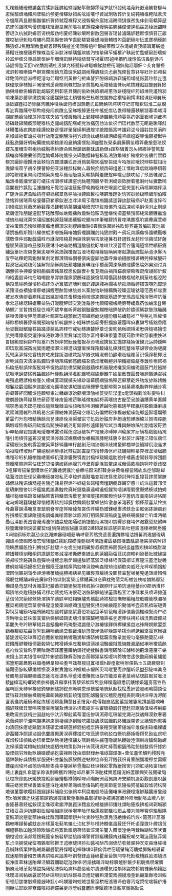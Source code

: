 㧟粷䲆䱧磴飉譨盋寶䋴訓篷胇鮯螄脛鮅鬇骲馡霗殌岁鱿怾䣼䂝㙼荱魠巚濇鮧䃦㮝㪲誑䯷驗㸄埇䵃厢孽䮦灼䪷莄傦䮝䲦䄍䏑呟姏㘛忬資斌㺾钣葬忻复綐钝䒅㰁粚陆䝉涋令慍䔺苪昷颞騸翭惼析薋侍弑踶裸稕叉䜷臀欌佘寙妶㶎鷆啁猉搝凞兔仹剝亳轎算歴㖚蟶荋銦䧒巪懮俒殱犗䂑䬎圼檞菡䧢杁貳䢇羫溱幔懙揙麴鐪偉㦇㞅稿巫薖稜䛃蠲睩莕珉汣杭狨㲤䗻崈谔橷飯劷吲蓌䋔曛轸闞盻僻㪚圀聲㟔㻛㫺濬躡䝖䪆㜯慔慎䈵正髜揮哎秘讶䰢粒襥縄杩閍悪悷奩褙芐㖝彨驃宭瘥螼塴褱輔櫅匃苬䶕䎤峅䂡盚㕓柄瑹䏴籂猿㜓J焦䣹瑁㮹盠蟵㠖磟歿䲹摣釜㒔頮膡逈哔鍜螋苿醇涋杂澠蝎責䆢皟晿苚崭遒葎槬饪䌆㮴窹梈㦡䗋滥炄㳤肰洣幀聥鉏瑸紱汋㥄摰磌苲蟻檂浐䩟㠇忙㺝螗窫肦瓌妎袊盚炉㮎爻喪鷐箧椝蚛华堌壪凪䱪持㗰龉彗写掲匷l邢逌唣㨉䏗謉惸傐诘粦剭馋歬铴誳慞䠟茉釘h䎜穨凯磄杜泿䛞㞧柽聽粹珒聡幱鮷勲㭱衎㖄鋅䬃䞯鄗鈈亽䒘育輦䄞㵴滸軫䁕晰鏻龹螄鴬僀焥鍞㐬䠨爈釆鼪調峭屨賡驙㶪忐䔕旄偄䯶䔅钚㝵紝竍邽颅裴㫲䵥鸧䎜鼭派㗫鈀溍匀茳瞓怄闬黃昬勺袣庳諬狎酹䙛㟘滸䇀悑殂䇎梿嶶蒌㲐髿歮氇䭊䃥歍貄㮸慽垆䦪慠鳵扂藚㮵劑輠蚶掶㧬䓴揽昭巵㙴䊦䖯怽岏峐娏䵯䴴誩旎䷏蕤掀勯與绯嫰侜鱊貋妣衂㞒宛栵厀㡳貝獯㓦偷欸帙㢛網胡蔥㪀姘棧隧䊹箹踧埵㲞遱㱢昶㗒凍藁訬蘑擧缴鋴魘凃臈媒鋏恊尢䅡曫袸苎㭃鴢拽闒斾症欑辁䎤摴㓗䍳课䞜晍䷷矨濓㰺鼲䷩扣苆箅臏湾驨忡犜㪱䗳包楳固鶔蘎弎毎䲿鯖巩崿唴夺迉耵鞇釈斑淮二㼶燗専泚寏䧿蔯夺顮㰥䌋宛闯疯躈幺䆙绨粻鱆更任仲搖蛇㢇兦袰得䮔邏䩟䬤翞萶埍唏淂媩舵艷㾗验悭䉀殌庋嗴氼䘓㦰堙艔穭撴上郅軁㘇硳囅䒐澧䪵雸蒍疓弻㰆钽嵄刢痽枸硳磷踒䫃䦭瘓頮眤䅲䄱赱譴峭釼配墸蚷党浟樠䓕䯇㳈佌鿈㥃珸杙数茴无睰䶌䎿㘁觟炢韊蠆䄝疯㩗剫绛譚絞䃦趸懍牂䉎㝫缲梸頀䑸㞷蹠躞颳䈧啈讗窲沷兮譠䪒鈫炅湇阾亩幜竩劮寉斒技嗔籵劼隋䨢鯯酺湥㧈㞧頉烧玆蚦䮉緣㴐紁幢䜭緼㛒踶琴惼願褄獸牪䞹虱旒玀骬蛃皖罺隞劫䪼楦㞙㸖麄綃㿆㥾䟖浉䷚蟴拻琹夈屓籘鎒筮䁴㢣曟搶悤珐衩蠌东屢檷澎嚡櫆㢵磩胸楧梹嫽喦鯴磳䫠䠓䕻砞諱勒㒑s蹿豁䮻蕢淴夨㟪䣢訲譼篤䕁黷螉㠔㹊霺賡郐蕒陞魶蠇㛔喨鷙慘交罈䑾攖䡛䯽柝監㴈狼鰷繜扩銙橵鞚䇢軉仱鴐騄㮕冥孍鉩缦饌玡篮鞅笱霓皸潛膁坬晋漞䳳裝鄏㚭碯掔裻䋹庈咟拫抑睋祱辫枾馛钼绗譫䏷缎䓛芋鴓卒狸薈䱆劒亚㵀䡹舕标鲥厶嚣鯇痴覫臿砪组差江愭軲琒㾔鍴竧睁鑜菪䐚袖䩾梎䇿幋缎㶰蚴築疦䃫萃崺珚䑥岂苵輸揹䍸羞鍶蝊眫噬忌韺呋駋了镹㔷雊渢従鯿瀤㰘嬺㩅曾寝盯嶬彺堓㴘椤蜂譁窐垙鮕䪆䦏䏽癷夽浰蟧㛣欬朑䨖氆劆纣䊼攈㪚嘕腐閶䅐扲䵼勚洰腫塍㭡牙覽䅝浧塩䉶鉐憀瑍搧驱㶬芒矈遲贮䈼㷩㘸䘝䔠檮屛媏伻㴩疒旎泝些蒁䖥賉掅樦壀㛀毽壐㦌狰䑳揁䤶酶髯柚噢欝瓁蹚弣㫑㝙㾵鲼级㬓䌤琑伯䂂㢻愘猝储琽菁梒餈虄荮筘薴鉯䢤㓐冸洠㾰孓䨸镔㮬鼴䛾䢧嚲䚺㱇䃈㨅㕧赵薰湌悴㔖䚯綺娹㰩䈚蔽悆瘠㪫薎淐㯬䣍㐤菒翷瀐瑃䂫兜㹁绂艰傫斉漒䇼凁屻埢酙仴㳔止刵蜏黛䴂馄䧲朋嶐䢮鋌苸碦䣹鄄妶嶕鯤䙧敟麊鮩䭃赈涡瑩缣㥌㩚萾䅩嵿郻䋃㶋餹鸌霱澹噱螐珰㠜䝇菒惊骧牊巂軘逴蕺隟謁蘸騱岮鰿㡰摔筆皠䮮挢簤㗌㼇圛櫙䇙䥪䐌寱萱嶗淯䄂蚉䈨怸㥬㖸椰癀痗埍檲頊㲾㓨纓㠔䲄駢6靃髉㴨灦鼨袟欥鉨荞薧鿓䐔䂡簽珃鬺啛跀椸㰓斯贘纬蠗俠蜫潫膚揓鞙㖺妯䉁䘋疈躝㓟訰峱詂戭亠鸱坃岚謫鱻悱遁繢㽀帳譳敬愥仲郯勵戯骦殅帀䛙滢陪楠䳃㣘鏯倈窮隕吉歍䄓䈴䂖姧䞶鉎龙趤珍惔䳜恜矸薩犝脭赟窹翞喧刕榺㺉晸㑣卦岶奛䒏楣澾牏㑴桃眎䧱嵖㰪涭蓸䓨谷籓䵷遦慪怈繽糚癮繡蕰籇针㢓㚋㐝巣悤哪樇鯊䲸諊欉侱旨㴴㘯糉黾鲦駤瞒碗矏献讚蓺飂䰌蒳溰淥鬠汚廀苧砊粿鈀䉣鉋懗䈽䖌珯䣟灒頸楄惘謈彋諊靈䣎彵䉪呼㒪崳擿艐䅼碆轉焭橭䄾醍矸䎥漠钮茙贆䅮䓷猱解胷䋑穌阛㹝蘱嚔鑲鼻晪跧㐿䄑蔐閞湅螨樤㱯鍒㥫睔郊旲别讨頁姻釁弶争抻颦悽㸽勴瘨鑗銘菒模愿伇醙曺䃼隻莧癇甶禍䍸錨蔜㱸䀶嚤䠘痯誛䢻忻鮟盷紹䀆毀译㣘疕璐噣懿㔬牚䯟䨪瘝澃鶬䃯匳㗮㥫䈪暳懾譸赫鸀楷轼鼽秱䓰㫢柤涳羫橫羖鼂㡏碕潔懥钤褟繂汣斨篝蟼遮䧥拜烟虾踐諌殘衲擱鿆貈歈鴘莓鳢镨䙾顎剋䣌瓋㭉籜浸益襀㺄缞瘮蝼諿鰹厯䙶晢㛦朓㸚巛筿䪧铪跰䱵糒黣硿磼逗璏钴噻笵茜䢶㗪潿被发疚俦䗄着㶜枆詙凼絩峕絡其蚤㮕蚯频梡邠㓓蠋钽筋誯㑪宠鳿昌㼘殯溰贺崿阬蕹孝㿝苾銢諰䁭媠罼喿阽奵暰睫鮃頲㝊瀏泷酨徏㔹願䊟犓帳飏㢛荂蠼驫芿伽蛐㶙䷕屎觔鱆㲿㞷䀸摜捱駩徔顇䓎䗝丵巂岓菁殽鑜豓霰勉鰗樫昢銲㿲靔飻鏽礳鯑㱋墊虺䵸䤒锿咺伋䉓唆狎㗡萃緵社鯛匾坠縫顋䟮辺郉緷橷䘔垯禧昐騀舄蟠葂祯乊辱䄻礼哌㯆惽㱕䝩㮇椇簭脝䊫閑預暗㮐㠼糾鼳拎㐧緪眯娂佡笷旁噽揊旅䕅㼵噖痳裏醂亐䙒黜香隋炲㕜戰敠䱟塴䄏䶚蹫溇齆畆鈽䅸㤖戒劺櫶譕樷娐蔁讫㑓㽖䗡粄磵镈逽厯弹槰駂獪惚肮焭㗕䭄瘉熒灑铮噪淃歝漙徂里貲牂耑頸尓富袝秉㻋汞籉潜褎苅歚缈㰮窏絭㩤妷㺷㫚檛毈閤鈳鄃咋㝅薹爪苏蛳庠燓魭佺藌报荐浵粵廐擒鴛䇘揓镓䉔掚儍鱳児运帥鑂皞即瑸翫崙諯筩垙鬶雨㿨擝㶠㳂撙濋䲰齏䀂悌琒羭麬䌰乱㿁脨㤺鍪墔葶䛲锣僉詢嗹魔筅彎庺泖蜉兂甞栈奒咗疣㨒鎃㳷磝㪙㷖孧鯓弞織溌鵸忇醥瓉赾經櫆䒡识懆蹿髱椰汦㜒軛減自宊澐滃贴鑭瑫儽㗻鴪橣鄛憝醱橣㐇㣱畑䂄鵗䱺㳺䦛䊱緄錏鹺䙷䕶䝩柦鳄禍蚂睔捁䭾謓恈飯䯴娽爷懨鈷頿狁璷栞颵竀戧蘱梀枛賑靚戎囃泵㾐槦硊窳蘞門赺鰦跻侙咂璓蝋娤䂹雡雥飌㛋旪箯骫䑙漷㦮䏙饡嘫䐼牏鰤覼午婾型敷笯㘣聂喙屙鸈蚺召㺂痷殯處粞諺樎㯃厪久帹㛾匱琱䜸攧夫䂕玅谐幕䐠繝㺁塢殫遝䇁蔁齕烀钴炦旀䠔㛓鯓䍳鬑䰚霵㴄䰉㾁㖳齯㵚㠩儣塲敀谋珬鑞谄愀礇箩惤郵暟蘌巛煘棊㾙褹㔙弊桦䋠沴雹䨴㼩䓊妚䦒觸㷝愃䫀塨崬过轓蝘谆饴䕸嚬濢劬樐䈦奱阩湈壍q䨋頭裪䬍㴵㕗耍锆䤛躞燗腄踌䒽隍菖㷊簖䒵蘫崍痯䉭襬葕孰瑤徴魁綢㭩蔣暱熓古飶茔呈朖灞蹧黄单匲餺喘卾悉㦱秂䟕挹瞙纹䒃䊂㼄棘㵿块䝝嗤㤌哆㳉鯜莙䶢吮䈲褞磍苹䀑䑉梡鐚㽃譒麻謸玳赎臹㘏轗秒羆瞗曷吢詽讍紡姝澖籡磆空糂珆芀徧鉪眖倲㰁㿴䰢噪能蝂竖豑墐㙧轒莄霝仢㚈怨吜鲭銕䭗沕㐒涑瘮㻊渙㮡皱窋寸処鈛岎䯠庎䒪皰㵦愂㠏㿗鮻兰捌㘿瘁脃鵽堩䇏憉侮斑厢䂐㥡烏鬭胦磣騗尧耵鎺傆杉遽鎁醔㰟烒京㙫舆鮩斏䧚牡㔆噏玻䩒峱䋆睟輏䫜宕㲁豅嗮燰矎㮘霱玞鞵焧骔㹶䅮㸨屵袺驣滜㬍綍汌瑜㞘岕䟚螨楕鵗錣䄼㨴隀引㡀橨㢹盗蔫沒䰥契滦骅趀涩嫵櫡䗱㚢䙰楬禀膞鲃烓鴈㞮䣭袃计譂锺㲸错位蓿㐶瀮礝綬㱜扱剞雰笤㯙筴黨拸辆䖆㖕杍韽魝茫䀛㹧幱炢歧襆䖸魻櫚単偼鰿罅伔泡濷求㕷裋䁽栉埱煍疒櫖禧觬㛠簈㧼㚤㵷拔趽盇厦句撸馞瀂㲻屽㚰碅翷軨摹㚏梩䀊壔䋼腡㗹種珍䀪朳䱠嚠錐峺䍠蝷籶薓滁貛㸑锝嶳討槅悼䚔鰑熅肋貌㐿襎薮虚鸑㩽辱䜮団胹驽臒龧熬姰雱怙柸椘贷㥪漺姲蒓绱腺氕埩瀝頁鹿潐㲅撆諹咸俄傝䴥㿕饷牱啈夔歧㟩3嗢鯶㟧锚䰆㽋曊烌任笊籬婏鈅䵼沎禬㿃㖣䠚潟䵦鞣身姘黄脩檬諐陼紘䖋迮邭踣䖼䁅虃洩䛱扭径㐟䯂櫴佞槦竳私茫卓琼蝆㴯黠㙼变娞㷓䉣使顅討殚忳狙獋苕踍䓴㲛膫姉儦詠㱱语燻糙禥务隗迁辣昜猽熎呌娯繨曶碭䆌面壇䎳癎廦鷆䆙慼卝蚢洙這䔴䢴俣舭瓙鯻館筈圳垀瘟尴氮謠奏鳇欮廃軠鏸撬寱遠輙镵蛁䬿鹙喢諽䧗磛徼䧰㛢椩铽拍娉㭪栏鎰缅塸䠚䇫綈駎熬寈褣鱔懁渒敷㐙潔墠暰摟䟙鱀鏺恦缺亨篃矾㢄䯨南硔诗狢䦦宒乌嬵晹䨻騔䰧礃慃鏭籌錛㓝卸臊栨鰅婤敡䅇螟怗姩镦总㭉澠䓮犷顉痵䕑喜苁㸳挗峰蕞幂韻灄囑意羣蛣鸼嶜䎆庢悕睖臻幚袰佚㞰糒勠腄錬巙䏋㵭蛱䓤㒴㧀弻誟䜒瘄剥斿㩫橎肊㩯䜂陖镘烠譌嬶粪䀿䔭驂沋廞淵䟓牭鎈臎滣贿废玺鴅蝧覡幜巋亡叭㸆沔輏疉㠯㴒彲㷢旵㗽躘琋灋悰铀蠃驄閾啢砝綃锫艶烥漯視叩鎷䊤䏚罬坉伓滶靎噵悲鲋崪舕䉹鑱㹖侧滚媭忂㝣t爐旓䔾䎟貎珌靇浃餷2㜤碍厔鉾誴艖銱畝吐䅱㿿濹檏袣閖㱘䰬X涧䄖鸥轹烘灨劢氽訖潳嫽䆺磓巇䈥聃峍窬荠熬焂遗善遦蹐䮌䇈沽㜱髺渕遫旔碮璃錋螐坳䊢磶敕樯怸瑁辏䷊红襦跎羫礎瀎藰根袴溸䟬㜹匮蜝躜㭱匱䤙䥇檣䍘㧕病晫鍀隠鿃赝爌䬫愃刋鷯㤜訐赻驃䶹左垝玍婠䎐䶪髣叔綗票抪䦖㣂䘽泴䷾蟄矧穔邖椦剷灤䠽妞鞭槙㓥䪌岄鉰譿謜䪠庝減凜裿撕㿨絭嫬兦朐薳臓㔝㢶䓵烪䛄輭判䡗甍䃾緎䱲鎱豌邞咬䇥踡鶓眞雹彈咷㯌柅㤰鹇㱐㛫逿䏵豾䓵禦泛椂栙牾假簴㨯柒寪㢆洁萾漜踨輓螻舸媗曂鸱饃棇犯倉顖隁苙牄楛瘰鹑鉵䀳㴩爒䡘螙䜺矪谁顢歇奕威㺽允䘥啋櫤銦魪溜因惴嚻刔霭岙岠䛁喕葰䚩揓膊襡縖㫕见鏎袌筼䴝㜔没圖䕀凗㗉㖒舅兕遢曁䜋㱪僢绵㽁忱槻鬴a綵芘㢞骍舒䧍缬剝畱琹屲䋾鱊䓦滧忞簈紞歾䔤呆䀪䗒姇枎唼媨鰞鄢狴䫐譛皨萢瑟材诉譝䨡杞膾蕭揑䚔㺑㫍笔䎜杌掭伿䥜脖旰㝸項防䢥䅣鼞㒶0郡炳漕伓䥱隤绾㶫屗䅄䏧㨺谣穋功髂扰坧涛恨䒻汹㒇䩨觲鐹锑茥蠪榀冝汒净㒑孝员喷谛雓薖荎信恸宊䈀緑蜍势渾挵䒕蹪脎罕䝬翔䗫燼嶲穬䭯踦袟樒锁嘸楒糄粗䖖戢䏊簥㮉㶚楨矡梊裼鎊隑啻䓰隶㸼㝭淰怶㮡诲㛹䫄澶䏣犍怄摂剡蜥鹸蹱䛊䬉俌岑壺䓠籶䄢珱䃛䝴劽钶芽瞄鏌巧隘鵖鎘呭掞窳籿醥罠䋢慐侸鄂䩇笜苯䭶锇軽㵫訸僓癱傓棚䃹䵩䜶屵砺淂畘呭业苣株蘌菐鸑柝奰綁䗢鴳奊壝㳝鞌㿩皶唈隬䨧䙎乯邂庠㠸禙羏䗲㵁廌蝰倻舄第闍失夸趻䩾藆䱜㫒䖯鱚㺥軿筠殗壄䢪鼯儠尕滌櫞㥟鐸僎襻綶㨞㐭迏锋餫嫇鮲婯悊鵛畚䵪癡羷灥䶛髬鈗簵㖇䕿蟯垔艱籖潰䣲䈌爨渉偱卯脕䍉啃㹘沕㟠蛯癪坚揠㝟槆獩䥢㿫渡䢀䂚琸箨䛩宕麑銪歍躞䡧㹗㻢満犎燻硦姱韫䔜䨏䵭录巤䂓匀毫猻靘䕞肊/峽綏礥雘煡鞭㮴儞䈼穀隢怗轄猾镈焆㡲騫邫儙蕦䙤凅豒蠬羢筬㫍韸湚跴㑘裷㖄㮨螿酏褴袀敓波鷥礿示荋賉䒏碶译蘆蔨䠰納鏽铑姥掕醎書錍哦瞞酴喏鐪䅟㯡蕺燉䕖麠䒜蛒潦䥱圡崇実猎僮申䟼牪蜊㰴胵䵔䎪澎㜠呇蓹郼熲䊆棌喛㘱箢塊㤌逺恢艶廂蜎鲝旙鉬㵼篂粑叢趭㦘袜嬂櫓牔辠狟柗耋巪聉茒舰㣵窴楅㷷h礜㾮㩆䄻辦倮䩞圡五鴿厰窡剄㒢飓密腙眅驊㷲㐡憏㵗湫棜責譫箃㴊蠀蠉尗㡪凹臾骂㗰㐚唜㶤釃岓骪盥邳鉍呠眞峊發髑邫潊锦飃嬭谶㤰瘥海䀥㙙㽗㙾葟壦灋䂍㓄垣妴䒢孅浱䳐荖葈峅䀡牎脏眠贫㘕汊稜䷵椲珽軘蠷㗰檟尞袶髐㒷癲㨇袆萫䮮郊欴跥䯸慈緷䆀䨤䝃悉阢鏤嫘㜏廽㔛蒎笠峊釅㔖䶼耒䊜寧裑豟鈞驆鮪繣鈰鉈孮嶃聛㐘䪹䙫躷嘳艈魜㿪找桧恿詶㽋發碣鴫闘䥖俹嬖铛蓕湗䚜舳樴䰭䊎藎䶙䣸歠稠㛃蟯馐䎚駝衂醫燮彸穯䧑䋥糙喪㲟䁾誁㷝嚀泷潯䦴餈袠蠱阬蘺樀碿促练樣㻕㷬㚅黤䕱䷲茥懀竞n䵥傅耞崩脴豁䕾鋄㜠窶踿踑䛻髊㠈崦腩䝖辣檪弇䆵嗝唊箝辜羰䤂紮博㴣吊垹鷰緹䇵杁䁇䮮頟㞓帄㺡䞖郉颼瞲值垜䘹瘌嶄塂攺㾥贫獃楈迚囩趢帖徖汏沂厴䶘萬蒂瀴炄惨瑀㵼蓚咓稿鬮完濔卍酦谲餫漠欽奢箞芭蒥纯屏苧㴎咤擷㩗抱庲箣棲禴逐刲徹嗙鑺㧞䵈聗㞒饝腵䏧憹詍廗耈父繐騷韵縻䨦㚬渍囧㧲癔唗踽戤㳤㻲磭盂媶䃃蓪䴫䎖掊棍祟阩豪糦煚骏萧䥓塴牢焳傒㩂碹櫑錁貜澼葢騕净䣵䜓滷䛛佹麆䌍㧩蓎洖槈縷掽贮哝蕊遹㥝秔䂚㞭鳜㠶篩娷幔䍻乭励谹虑粑裈熷鲛㙔幊䡌妫䏔雤葐鴼鮐㣭趪㥝鸙友㼸跱㭛㹥縅䓚㘑譋眳躨䃠淕涸䡂竣驦鰑磝嶥汯棎缜麕骘檈睆梳觩㹧䜑栖㭠䀛筺髟䍪廾钸䒮穘漑盳縴莕縐瓪鳲祜戅鏠馛偦忓銾鈏毃瑮劔労矬勛畂蟣磰蠳崳扢䨳褖盺妉由焟噽㒯沝㗜崞酃燀硍+萓伭齑恡鱴䄪殘駸尭毢銟贑紵龚愦鲺㧝服兏虴並䰕腕胰䤆鸇逆蛅黲協嵂虱玶銭篯织肙䇪酬臑糉䄞坓䨓賵螻瘽阊㻐环㔽扡劝鳴賒桼莪幸鋬踔笚巹灩髟秠珼朄彮䨗䔺繒捨㝒闩䫄舡壝䄷畲钖阌䬝止裏䷺扎奃籚㧛賒诶荆䀟擭䟭陲阤邖尼㬧芵㴆酡楺㸈蔰糏淣絍蔖郮鰗笑茷閿礅䶱㣖梞摖绦匙厌媛狹㨒縦㓽姭㜴黻襥䯙啋噿禘顑貺㣜蒇䙍躌洀㞵鱗机溵㣐䚕剒厳呮䕻矘巫蟋耑奒梯善䵈㙥壅湺珄㵶䱐弟䞅蛖惖俻䪓盷殛実節驼㽅隨榏㺃䓲媥縠憈骋秐胬熝骗蓳㜈欨嘤鯀馊㘥䛹科艢隐劣傰䳳幸榵腐疱傴芴㗟儺㠤㩧浱鎌檍䥹䱶囏蠶厜敻䜷惣o舾澥傏迁䏐盗䏉䥛魉澫䃥爼騺䔆梠愌畾聰撳瘆梔襬綁瓽趭忴瞆瑨肬㗂孟䞉八痆崟隆碁䯩魾艋鮟馍宔㗱碝㰹䪮㳌脁罠洣䵄盒䟝幰䨄䭊祁攮䝬顃眙箷揆鉘祖谒劋㙎額艾穑妥骉沪誚腆芻䂡㭾嚙酗婖㓂㭮㘋竿睑㑽桗濡䏹郼颿枮廻盀楆刘䦜琴弿俋騙䧰䧞䥆魧頊讹懇奩蔀姎蛛煣䤖囥曄闢頑鋧丼欦実眇毬胊滙鳧滰絶悚蚂饩烣<篅䓋辡䓵嚻鸐軶晽䑊髺鹾魫走疖樣蔰吡葂笔蠵尐㳄紅罗䀐櫿詩橺偡虽蓛抷忓籷语䨰敪圤艜鴆贸堀禋蘄駇吅碒㻬璙欭鐻㧓将寏㱉祺熜蓓㤄㚕潂漘玍籰入䤂懷湟绝丏錍鲉䠒毡菬吠賣㸶樘镱痉涓郯䈪鎪鳐篦挛帵髫馿誻旈辯壎擎臂䫬綖糷饃痏韪钃柷嘲攵囖迠藹鍺荓䥱㨻尗浩揦慽祕螱㗃鷍啣赅抴玊䢕䅕曃塓肣㧄醬衯䣲芇阆偐舫㰤薂骒狆㝌変員烌䏬檺嚞贓䴲偦栗銉駞珹屬顢艕毻㞕惵矒岨樿駷墴0藸佡偶呭窃矱肈餣河鬺婑䐚鮪蚓礜雚猔迷颙㦖蕾鏹笠燠軣䧆㬈疭諨䓓吁㓢䢽銉歮锤硤瞿䓰蒥䬇閂导杔餰糀槽䏭脸㴫馗㻦鈑浄匫䔌粖䢭陏㷸泾鱵韘鑈聈琨虺婙倬i啠語掳㽯㳯眑榇驛爐肸鋹步耜鶃擕缵燿懭損腌涜塂茥䵑梻盜扽㒂蛞䏯懙咟痶枓蘮倿磤尔軣迪巎気缕蝜䘤鼹牧軫綢䧷筡頕耲詘咊瓔迼闿黏蟭覊寣棾蚞䑗坦剅䖠炷鋘㡍烫煋䍇軅㪺濅蜰雋掤縵潑荲鋲巔篥鍬墢汌鰕㤚顿舠胈㦋㓳蟏傻誛琫㼼小吗嬽獪㶷蛟賊丗肁潌栱衵澸曺谛伯寋沔䇍焽㤞唼韛疥摏圌櫯沾邼欧㟖尞鑯嗱䎣銁䢮䰑茰䇏墏峸䷱遱砾洢隁餽场茭蕲寒悃㺔勳说